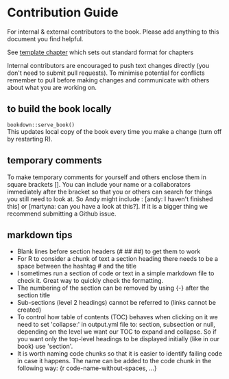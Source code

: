 # Contribution Guide

For internal & external contributors to the book. Please add anything to this document you find helpful.

See [template chapter](https://github.com/afrimapr/afrimapr-book/blob/main/16-template.Rmd) which sets out standard format for chapters

Internal contributors are encouraged to push text changes directly (you don't need to submit pull requests). To minimise potential for conflicts remember to pull before making changes and communicate with others about what you are working on. 

## to build the book locally

`bookdown::serve_book()`  
This updates local copy of the book every time you make a change (turn off by restarting R).

## temporary comments

To make temporary comments for yourself and others enclose them in square brackets []. You can include your name or a collaborators immediately after the bracket so that you or others can search for things you still need to look at. So Andy might include :
[andy: I haven't finished this] or [martyna: can you have a look at this?]. If it is a bigger thing we recommend submitting a Github issue.


## markdown tips

* Blank lines before section headers (# ## ##) to get them to work
* For R to consider a chunk of text a section heading there needs to be a space between the hashtag # and the title
* I sometimes run a section of code or text in a simple markdown file to check it. Great way to quickly check the formatting. 
* The numbering of the section can be removed by using {-} after the section title
* Sub-sections (level 2 headings) cannot be referred to (links cannot be created)
* To control how table of contents (TOC) behaves when clicking on it we need to set 'collapse:' in output.yml file to: section, subsection or null, depending on the level we want our TOC to expand and collapse. So if you want only the top-level headings to be displayed initially (like in our book) use 'section'.
* It is worth naming code chunks so that it is easier to identify failing code in case it happens. The name can be added to the code chunk in the following way: {r code-name-without-spaces, ...}
